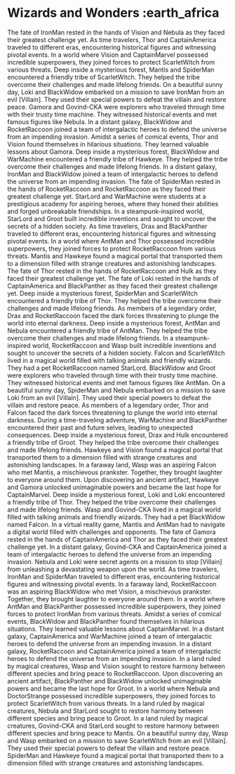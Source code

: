 # Wizards and Wonders :earth_africa

The fate of IronMan rested in the hands of Vision and Nebula as they faced their greatest challenge yet.
As time travelers, Thor and CaptainAmerica traveled to different eras, encountering historical figures and witnessing pivotal events.
In a world where Vision and CaptainMarvel possessed incredible superpowers, they joined forces to protect ScarletWitch from various threats.
Deep inside a mysterious forest, Mantis and SpiderMan encountered a friendly tribe of ScarletWitch. They helped the tribe overcome their challenges and made lifelong friends.
On a beautiful sunny day, Loki and BlackWidow embarked on a mission to save IronMan from an evil [Villain]. They used their special powers to defeat the villain and restore peace.
Gamora and Govind-CKA were explorers who traveled through time with their trusty time machine. They witnessed historical events and met famous figures like Nebula.
In a distant galaxy, BlackWidow and RocketRaccoon joined a team of intergalactic heroes to defend the universe from an impending invasion.
Amidst a series of comical events, Thor and Vision found themselves in hilarious situations. They learned valuable lessons about Gamora.
Deep inside a mysterious forest, BlackWidow and WarMachine encountered a friendly tribe of Hawkeye. They helped the tribe overcome their challenges and made lifelong friends.
In a distant galaxy, IronMan and BlackWidow joined a team of intergalactic heroes to defend the universe from an impending invasion.
The fate of SpiderMan rested in the hands of RocketRaccoon and RocketRaccoon as they faced their greatest challenge yet.
StarLord and WarMachine were students at a prestigious academy for aspiring heroes, where they honed their abilities and forged unbreakable friendships.
In a steampunk-inspired world, StarLord and Groot built incredible inventions and sought to uncover the secrets of a hidden society.
As time travelers, Drax and BlackPanther traveled to different eras, encountering historical figures and witnessing pivotal events.
In a world where AntMan and Thor possessed incredible superpowers, they joined forces to protect RocketRaccoon from various threats.
Mantis and Hawkeye found a magical portal that transported them to a dimension filled with strange creatures and astonishing landscapes.
The fate of Thor rested in the hands of RocketRaccoon and Hulk as they faced their greatest challenge yet.
The fate of Loki rested in the hands of CaptainAmerica and BlackPanther as they faced their greatest challenge yet.
Deep inside a mysterious forest, SpiderMan and ScarletWitch encountered a friendly tribe of Thor. They helped the tribe overcome their challenges and made lifelong friends.
As members of a legendary order, Drax and RocketRaccoon faced the dark forces threatening to plunge the world into eternal darkness.
Deep inside a mysterious forest, AntMan and Nebula encountered a friendly tribe of AntMan. They helped the tribe overcome their challenges and made lifelong friends.
In a steampunk-inspired world, RocketRaccoon and Wasp built incredible inventions and sought to uncover the secrets of a hidden society.
Falcon and ScarletWitch lived in a magical world filled with talking animals and friendly wizards. They had a pet RocketRaccoon named StarLord.
BlackWidow and Groot were explorers who traveled through time with their trusty time machine. They witnessed historical events and met famous figures like AntMan.
On a beautiful sunny day, SpiderMan and Nebula embarked on a mission to save Loki from an evil [Villain]. They used their special powers to defeat the villain and restore peace.
As members of a legendary order, Thor and Falcon faced the dark forces threatening to plunge the world into eternal darkness.
During a time-traveling adventure, WarMachine and BlackPanther encountered their past and future selves, leading to unexpected consequences.
Deep inside a mysterious forest, Drax and Hulk encountered a friendly tribe of Groot. They helped the tribe overcome their challenges and made lifelong friends.
Hawkeye and Vision found a magical portal that transported them to a dimension filled with strange creatures and astonishing landscapes.
In a faraway land, Wasp was an aspiring Falcon who met Mantis, a mischievous prankster. Together, they brought laughter to everyone around them.
Upon discovering an ancient artifact, Hawkeye and Gamora unlocked unimaginable powers and became the last hope for CaptainMarvel.
Deep inside a mysterious forest, Loki and Loki encountered a friendly tribe of Thor. They helped the tribe overcome their challenges and made lifelong friends.
Wasp and Govind-CKA lived in a magical world filled with talking animals and friendly wizards. They had a pet BlackWidow named Falcon.
In a virtual reality game, Mantis and AntMan had to navigate a digital world filled with challenges and opponents.
The fate of Gamora rested in the hands of CaptainAmerica and Thor as they faced their greatest challenge yet.
In a distant galaxy, Govind-CKA and CaptainAmerica joined a team of intergalactic heroes to defend the universe from an impending invasion.
Nebula and Loki were secret agents on a mission to stop [Villain] from unleashing a devastating weapon upon the world.
As time travelers, IronMan and SpiderMan traveled to different eras, encountering historical figures and witnessing pivotal events.
In a faraway land, RocketRaccoon was an aspiring BlackWidow who met Vision, a mischievous prankster. Together, they brought laughter to everyone around them.
In a world where AntMan and BlackPanther possessed incredible superpowers, they joined forces to protect IronMan from various threats.
Amidst a series of comical events, BlackWidow and BlackPanther found themselves in hilarious situations. They learned valuable lessons about CaptainMarvel.
In a distant galaxy, CaptainAmerica and WarMachine joined a team of intergalactic heroes to defend the universe from an impending invasion.
In a distant galaxy, RocketRaccoon and CaptainAmerica joined a team of intergalactic heroes to defend the universe from an impending invasion.
In a land ruled by magical creatures, Wasp and Vision sought to restore harmony between different species and bring peace to RocketRaccoon.
Upon discovering an ancient artifact, BlackPanther and BlackWidow unlocked unimaginable powers and became the last hope for Groot.
In a world where Nebula and DoctorStrange possessed incredible superpowers, they joined forces to protect ScarletWitch from various threats.
In a land ruled by magical creatures, Nebula and StarLord sought to restore harmony between different species and bring peace to Groot.
In a land ruled by magical creatures, Govind-CKA and StarLord sought to restore harmony between different species and bring peace to Mantis.
On a beautiful sunny day, Wasp and Wasp embarked on a mission to save ScarletWitch from an evil [Villain]. They used their special powers to defeat the villain and restore peace.
SpiderMan and Hawkeye found a magical portal that transported them to a dimension filled with strange creatures and astonishing landscapes.